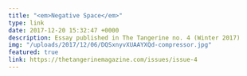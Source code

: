 ```yaml
---
title: "<em>Negative Space</em>"
type: link
date: 2017-12-20 15:32:47 +0000
description: Essay published in The Tangerine no. 4 (Winter 2017)
img: "/uploads/2017/12/06/DQSxnyvXUAAYXQd-compressor.jpg"
featured: true
link: https://thetangerinemagazine.com/issues/issue-4
---
```

